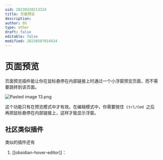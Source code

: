 ```yaml
---
uid: 20230328213324
title: 页面预览
description: 
author: OS
type: other
draft: false
editable: false
modified: 20230507014424
---
```


# 页面预览

页面预览插件能让你在鼠标悬停在内部链接上时通过一个小浮窗预览页面，而不需要跳转到该页面。

![Pasted image 13.png](https://cdn.pkmer.cn/images/cc026650583b205667de6bd70ab48ab1_MD5.png!pkmer)

这个功能只有在预览模式中才有效。在编辑模式中，你需要按住  `Ctrl/Cmd`  之后再把鼠标悬停在内部链接上，这样才能显示浮窗。

## 社区类似插件

类似的插件还有

1. [[obsidian-hover-editor]]：